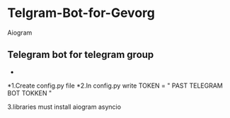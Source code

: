 # Telgram-Bot-for-Gevorg
Aiogram

## Telegram bot for telegram group
*
*1.Create config.py file
*2.In config.py write TOKEN = " PAST TELEGRAM BOT TOKKEN "

 3.libraries must install
    aiogram
    asyncio
    
